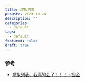 ```yaml
---
title: 虚拟列表
pubDate: 2023-10-24
description: ""
categories:
  - default
tags:
  - default
featured: false
draft: true
---
```

### 参考

- [虚拟列表，我真的会了！！！ - 掘金](https://juejin.cn/post/7085941958228574215)
